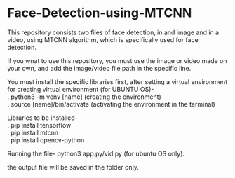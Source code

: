 # Face-Detection-using-MTCNN
This repository consists two files of face detection, in and image and in a video, using MTCNN algorithm, which is specifically used for face detection.

If you wnat to use this repository, you must use the image or video made on your own, and add the image/video file path in the specific line.

You must install the specific libraries first, after setting a virtual environment
for creating virtual environment (for UBUNTU OS)- <br>
. python3 -m venv [name] (creating the environment) <br>
. source [name]/bin/activate (activating the environment in the terminal)

Libraries to be installed- <br>
. pip install tensorflow <br>
. pip install mtcnn <br>
. pip install opencv-python <br>

Running the file- python3 app.py/vid.py (for ubuntu OS only).

the output file will be saved in the folder only.
